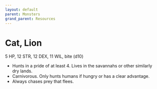 ```yaml
---
layout: default
parent: Monsters
grand_parent: Resources
---
```


# Cat, Lion

5 HP, 12 STR, 12 DEX, 11 WIL, bite (d10)

- Hunts in a pride of at least 4. Lives in the savannahs or other similarly dry lands.
- Carnivorous. Only hunts humans if hungry or has a clear advantage.
- Always chases prey that flees.
